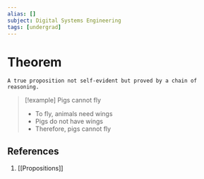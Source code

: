 ```yaml
---
alias: []
subject: Digital Systems Engineering
tags: [undergrad]
---
```

# Theorem

```ad-note
A true proposition not self-evident but proved by a chain of reasoning.
```

> [!example] 
> Pigs cannot fly
> - To fly, animals need wings
> - Pigs do not have wings
> - Therefore, pigs cannot fly

## References
1. [[Propositions]]